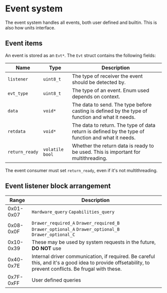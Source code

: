 # Event system

The event system handles all events, both user defined and builtin. This is also how units interface.

## Event items

An event is stored as an `Evt*`. The `Evt` struct contains the following fields:

| Name           | Type            | Description                                                                                       |
|----------------|-----------------|---------------------------------------------------------------------------------------------------|
| `listener`     | `uint8_t`       | The type of receiver the event should be detected by.                                             |
| `evt_type`     | `uint8_t`       | The type of an event. Enum used depends on context.                                               |
| `data`         | `void*`         | The data to send. The type before casting is defined by the type of function and what it needs.   |
| `retdata`      | `void*`         | The data to return. The type of data return is defined by the type of function and what it needs. |
| `return_ready` | `volatile bool` | Whether the return data is ready to be used. This is important for multithreading.                |

The event consumer must set `return_ready`, even if it's not multithreading.

## Event listener block arrangement

| Range     | Description                                                                                                                                             |
|-----------|---------------------------------------------------------------------------------------------------------------------------------------------------------|
| 0x01-0x07 | `Hardware_query` `Capabilities_query`                                                                                                                   |
| 0x08-0x0F | `Drawer_required_A` `Drawer_required_B` `Drawer_optional_A` `Drawer_optional_B` `Drawer_optional_C`                                                     |
| 0x10-0x39 | These may be used by system requests in the future, **DO NOT** use                                                                                      |
| 0x40-0x7E | Internal driver communication, if required. Be careful this, and it's a good idea to provide offsetability, to prevent conflicts. Be frugal with these. |
| 0x7F-0xFF | User defined queries                                                                                                                                    |